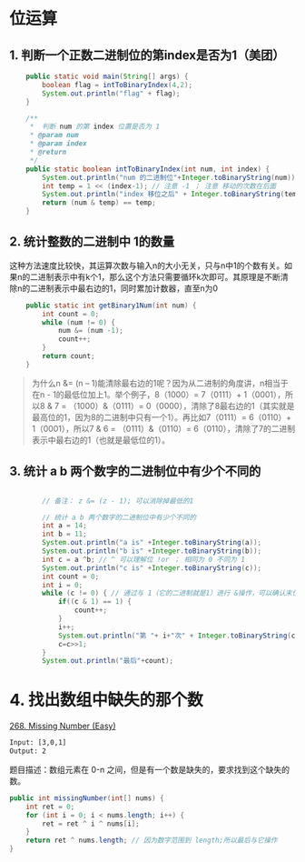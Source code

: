 # 位运算
## 1. 判断一个正数二进制位的第index是否为1（美团）

```java
    public static void main(String[] args) {
        boolean flag = intToBinaryIndex(4,2);
        System.out.println("flag" + flag);
    }

    /**
     *  判断 num 的第 index 位置是否为 1
     * @param num
     * @param index
     * @return
     */
    public static boolean intToBinaryIndex(int num, int index) {
        System.out.println("num 的二进制位"+Integer.toBinaryString(num));
        int temp = 1 << (index-1); // 注意 -1 ； 注意 移动的次数在后面
        System.out.println("index 移位之后" + Integer.toBinaryString(temp));
        return (num & temp) == temp;
    }
```

## 2. 统计整数的二进制中 1的数量

这种方法速度比较快，其运算次数与输入n的大小无关，只与n中1的个数有关。如果n的二进制表示中有k个1，那么这个方法只需要循环k次即可。其原理是不断清除n的二进制表示中最右边的1，同时累加计数器，直至n为0

```java
    public static int getBinary1Num(int num) {
        int count = 0;
        while (num != 0) {
            num &= (num -1);
            count++;
        }
        return count;
    }
```
> 为什么n &= (n – 1)能清除最右边的1呢？因为从二进制的角度讲，n相当于在n - 1的最低位加上1。举个例子，8（1000）= 7（0111）+ 1（0001），所以8 & 7 = （1000）&（0111）= 0（0000），清除了8最右边的1（其实就是最高位的1，因为8的二进制中只有一个1）。再比如7（0111）= 6（0110）+ 1（0001），所以7 & 6 = （0111）&（0110）= 6（0110），清除了7的二进制表示中最右边的1（也就是最低位的1）。

## 3. 统计 a b 两个数字的二进制位中有少个不同的
```java

        // 备注： z &= (z - 1); 可以消除掉最低的1

        // 统计 a b 两个数字的二进制位中有少个不同的
        int a = 14;
        int b = 11;
        System.out.println("a is" +Integer.toBinaryString(a));
        System.out.println("b is" +Integer.toBinaryString(b));
        int c = a ^b; // ^ 可以理解位 !or ； 相同为 0 不同为 1
        System.out.println("c is" +Integer.toBinaryString(c));
        int count = 0;
        int i = 0;
        while (c != 0) { // 通过与 1（它的二进制就是1）进行 &操作，可以确认末位是否为1 ，然后通过不断的右移消掉最右的
            if((c & 1) == 1) {
                count++;
            }
            i++;
            System.out.println("第 "+ i+"次" + Integer.toBinaryString(c));
            c=c>>1;
        }
        System.out.println("最后"+count);
```

# 4. 找出数组中缺失的那个数

[268. Missing Number (Easy)](https://leetcode.com/problems/missing-number/description/)

```html
Input: [3,0,1]
Output: 2
```

题目描述：数组元素在 0-n 之间，但是有一个数是缺失的，要求找到这个缺失的数。

```java
public int missingNumber(int[] nums) {
    int ret = 0;
    for (int i = 0; i < nums.length; i++) {
        ret = ret ^ i ^ nums[i];
    }
    return ret ^ nums.length; // 因为数字范围到 length;所以最后与它操作
}
